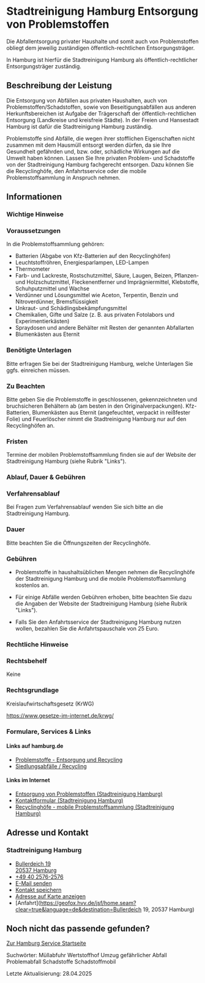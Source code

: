 




Stadtreinigung Hamburg Entsorgung von Problemstoffen
====================================================

Die Abfallentsorgung privater Haushalte und somit auch von Problemstoffen obliegt dem jeweilig zuständigen öffentlich-rechtlichen Entsorgungsträger.
  
In Hamburg ist hierfür die Stadtreinigung Hamburg als öffentlich-rechtlicher Entsorgungsträger zuständig.

Beschreibung der Leistung
-------------------------

Die Entsorgung von Abfällen aus privaten Haushalten, auch von Problemstoffen/Schadstoffen, sowie von Beseitigungsabfällen aus anderen Herkunftsbereichen ist Aufgabe der Trägerschaft der öffentlich-rechtlichen Entsorgung (Landkreise und kreisfreie Städte). In der Freien und Hansestadt Hamburg ist dafür die Stadtreinigung Hamburg zuständig.
  
Problemstoffe sind Abfälle, die wegen ihrer stofflichen Eigenschaften nicht zusammen mit dem Hausmüll entsorgt werden dürfen, da sie Ihre Gesundheit gefährden und, bzw. oder, schädliche Wirkungen auf die Umwelt haben können. Lassen Sie Ihre privaten Problem- und Schadstoffe von der Stadtreinigung Hamburg fachgerecht entsorgen. Dazu können Sie die Recyclinghöfe, den Anfahrtsservice oder die mobile Problemstoffsammlung in Anspruch nehmen.

Informationen
-------------

### Wichtige Hinweise

### Voraussetzungen

In die Problemstoffsammlung gehören:

* Batterien (Abgabe von Kfz-Batterien auf den Recyclinghöfen)
* Leuchtstoffröhren, Energiesparlampen, LED-Lampen
* Thermometer
* Farb- und Lackreste, Rostschutzmittel, Säure, Laugen, Beizen, Pflanzen- und Holzschutzmittel, Fleckenentferner und Imprägniermittel, Klebstoffe, Schuhputzmittel und Wachse
* Verdünner und Lösungsmittel wie Aceton, Terpentin, Benzin und Nitroverdünner, Bremsflüssigkeit
* Unkraut- und Schädlingsbekämpfungsmittel
* Chemikalien, Gifte und Salze (z. B. aus privaten Fotolabors und Experimentierkästen)
* Spraydosen und andere Behälter mit Resten der genannten Abfallarten
* Blumenkästen aus Eternit

### Benötigte Unterlagen

Bitte erfragen Sie bei der Stadtreinigung Hamburg, welche Unterlagen Sie ggfs. einreichen müssen.

### Zu Beachten

Bitte geben Sie die Problemstoffe in geschlossenen, gekennzeichneten und bruchsicheren Behältern ab (am besten in den Originalverpackungen). Kfz-Batterien, Blumenkästen aus Eternit (angefeuchtet, verpackt in reißfester Folie) und Feuerlöscher nimmt die Stadtreinigung Hamburg nur auf den Recyclinghöfen an.

### Fristen

Termine der mobilen Problemstoffsammlung finden sie auf der Website der Stadtreinigung Hamburg (siehe Rubrik "Links").

### Ablauf, Dauer & Gebühren

### Verfahrensablauf

Bei Fragen zum Verfahrensablauf wenden Sie sich bitte an die Stadtreinigung Hamburg.

### Dauer

Bitte beachten Sie die Öffnungszeiten der Recyclinghöfe.

### Gebühren

  
* Problemstoffe in haushaltsüblichen Mengen nehmen die Recyclinghöfe der Stadtreinigung Hamburg und die mobile Problemstoffsammlung kostenlos an.
  
* Für einige Abfälle werden Gebühren erhoben, bitte beachten Sie dazu die Angaben der Website der Stadtreinigung Hamburg (siehe Rubrik "Links").
  
* Falls Sie den Anfahrtsservice der Stadtreinigung Hamburg nutzen wollen, bezahlen Sie die Anfahrtspauschale von 25 Euro.

### Rechtliche Hinweise

### Rechtsbehelf

Keine

### Rechtsgrundlage

Kreislaufwirtschaftsgesetz (KrWG)  
  
<https://www.gesetze-im-internet.de/krwg/>

### Formulare, Services & Links

#### Links auf hamburg.de

* [Problemstoffe - Entsorgung und Recycling](https://www.hamburg.de/politik-und-verwaltung/behoerden/bukea/themen/abfall-entsorgung/siedlungsabfaelle/problemstoffe-159990)
* [Siedlungsabfälle / Recycling](https://www.hamburg.de/politik-und-verwaltung/behoerden/bukea/themen/abfall-entsorgung/siedlungsabfaelle)

#### Links im Internet

* [Entsorgung von Problemstoffen (Stadtreinigung Hamburg)](https://www.stadtreinigung.hamburg/entsorgung-recycling/problemstoffe/)
* [Kontaktformular (Stadtreinigung Hamburg)](https://www.stadtreinigung.hamburg/kontakt/kontaktformular.html)
* [Recyclinghöfe - mobile Problemstoffsammlung (Stadtreinigung Hamburg)](https://www.stadtreinigung.hamburg/privatkunden/recyclinghoefe/)

Adresse und Kontakt
-------------------

### Stadtreinigung Hamburg

* [Bullerdeich 19   
  20537 Hamburg](#)
* [+49 40 2576-2576](tel:+494025762576 "+49 40 2576-2576")
* [E-Mail senden](mailto:info@stadtreinigung.hamburg)
* [Kontakt speichern](//iason.hamburg.de/befi/info/vcard/111100432/ "Kontakt speichern")
* [Adresse auf Karte anzeigen](#)
* [Anfahrt](https://geofox.hvv.de/jsf/home.seam?clear=true&language=de&destination=Bullerdeich 19, 20537 Hamburg)

Noch nicht das passende gefunden?
---------------------------------

 [Zur Hamburg Service Startseite](/service/)

Suchwörter: Müllabfuhr Wertstoffhof Umzug gefährlicher Abfall Problemabfall Schadstoffe Schadstoffmobil

Letzte Aktualisierung: 28.04.2025

